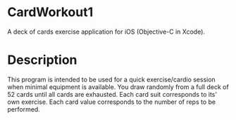 # CardWorkout1
A deck of cards exercise application for iOS (Objective-C in Xcode).

# Description
This program is intended to be used for a quick exercise/cardio session when minimal equipment is available.  You draw randomly from a full deck of 52 cards until all cards are exhausted.  Each card suit corresponds to its' own exercise.  Each card value corresponds to the number of reps to be performed.  
